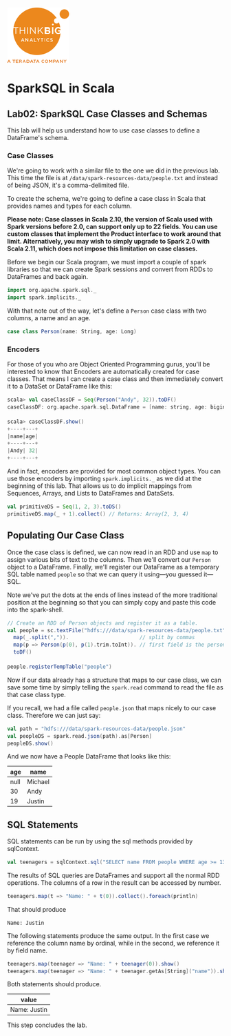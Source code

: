 ![](../../images/ThinkBig_logo_ORANGE-RGB_tiny.png)
# SparkSQL in Scala
## Lab02: SparkSQL Case Classes and Schemas
This lab will help us understand how to use case classes to define a DataFrame's schema.

### Case Classes
We're going to work with a similar file to the one we did in the previous lab. This time the file is at `/data/spark-resources-data/people.txt` and instead of being JSON, it's a comma-delimited file.

To create the schema, we're going to define a case class in Scala that provides names and types for each column.

**Please note: Case classes in Scala 2.10, the version of Scala used with Spark versions before 2.0, can support only up to 22 fields. You can use custom classes that implement the Product interface to work around that limit. Alternatively, you may wish to simply upgrade to Spark 2.0 with Scala 2.11, which does not impose this limitation on case classes.**

Before we begin our Scala program, we must import a couple of spark libraries so that we can create Spark sessions and convert from RDDs to DataFrames and back again.

```scala
import org.apache.spark.sql._
import spark.implicits._
```

With that note out of the way, let's define a `Person` case class with two columns, a name and an age.

```scala
case class Person(name: String, age: Long)
```
### Encoders
For those of you who are Object Oriented Programming gurus, you'll be interested to know that Encoders are automatically created for case classes. That means I can create a case class and then immediately convert it to a DataSet or DataFrame like this:

```scala
scala> val caseClassDF = Seq(Person("Andy", 32)).toDF()
caseClassDF: org.apache.spark.sql.DataFrame = [name: string, age: bigint]

scala> caseClassDF.show()
+----+---+
|name|age|
+----+---+
|Andy| 32|
+----+---+
```

And in fact, encoders are provided for most common object types. You can use those encoders by importing `spark.implicits._` as we did at the beginning of this lab. That allows us to do implicit mappings from Sequences, Arrays, and Lists to DataFrames and DataSets.

```scala
val primitiveDS = Seq(1, 2, 3).toDS()
primitiveDS.map(_ + 1).collect() // Returns: Array(2, 3, 4)
```

## Populating Our Case Class
Once the case class is defined, we can now read in an RDD and use `map` to assign various bits of text to the columns. Then we'll convert our `Person` object to a DataFrame. Finally, we'll register our DataFrame as a temporary SQL table named `people` so that we can query it using—you guessed it—SQL.

Note we've put the dots at the ends of lines instead of the more traditional position at the beginning so that you can simply copy and paste this code into the spark-shell.

```scala
// Create an RDD of Person objects and register it as a table.
val people = sc.textFile("hdfs:///data/spark-resources-data/people.txt").
  map(_.split(",")).                       // split by commas
  map(p => Person(p(0), p(1).trim.toInt)). // first field is the person string, second is an integer
  toDF()

people.registerTempTable("people")
```

Now if our data already has a structure that maps to our case class, we can save some time by simply telling the `spark.read` command to read the file as that case class type.

If you recall, we had a file called `people.json` that maps nicely to our case class. Therefore we can just say:

```scala
val path = "hdfs:///data/spark-resources-data/people.json"
val peopleDS = spark.read.json(path).as[Person]
peopleDS.show()
```

And we now have a People DataFrame that looks like this:


| age|   name|
|----|-------|
|null|Michael|
|  30|   Andy|
|  19| Justin|

## SQL Statements

SQL statements can be run by using the sql methods provided by sqlContext.

```scala
val teenagers = sqlContext.sql("SELECT name FROM people WHERE age >= 13 AND age <= 19")
```

The results of SQL queries are DataFrames and support all the normal RDD operations. The columns of a row in the result can be accessed by number.

```scala
teenagers.map(t => "Name: " + t(0)).collect().foreach(println)
```

That should produce 
```
Name: Justin
```

The following statements produce the same output. In the first case we reference the column name by ordinal, while in the second, we reference it by field name.

```scala
teenagers.map(teenager => "Name: " + teenager(0)).show()
teenagers.map(teenager => "Name: " + teenager.getAs[String]("name")).show()
```

Both statements should produce.

|       value|
|------------|
|Name: Justin|

This step concludes the lab.
